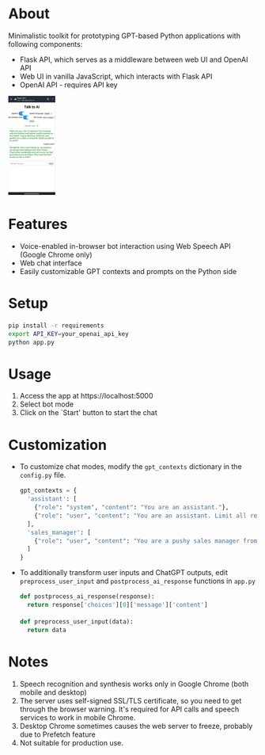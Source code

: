 # About  
Minimalistic toolkit for prototyping GPT-based Python applications with following components:
- Flask API, which serves as a middleware between web UI and OpenAI API
- Web UI in vanilla JavaScript, which interacts with Flask API
- OpenAI API - requires API key

<img src="docs/readme_img.jpg" height="200">

# Features
* Voice-enabled in-browser bot interaction using Web Speech API (Google Chrome only)
* Web chat interface
* Easily customizable GPT contexts and prompts on the Python side

# Setup
```bash
pip install -r requirements
export API_KEY=your_openai_api_key
python app.py
```

# Usage
1. Access the app at https://localhost:5000
2. Select bot mode   
3. Click on the `Start' button to start the chat

# Customization

* To customize chat modes, modify the `gpt_contexts` dictionary in the `config.py` file.
  ```python
  gpt_contexts = {
    'assistant': [
      {"role": "system", "content": "You are an assistant."},
      {"role": "user", "content": "You are an assistant. Limit all responses to 3 sentences max."},
    ],
    'sales_manager': [
      {"role": "user", "content": "You are a pushy sales manager from a company selling bananas. Try to sell me your product. Limit all responses to 3 sentences max."}
    ]
  }
  ```
* To additionally transform user inputs and ChatGPT outputs, edit `preprocess_user_input` and `postprocess_ai_response` functions in `app.py`
  ```python
  def postprocess_ai_response(response):
    return response['choices'][0]['message']['content']

  def preprocess_user_input(data):
    return data
  ```
# Notes
1. Speech recognition and synthesis works only in Google Chrome (both mobile and desktop)
2. The server uses self-signed SSL/TLS certificate, so you need to get through the browser warning. It's required for API calls and speech services to work in mobile Chrome.
3. Desktop Chrome sometimes causes the web server to freeze, probably due to Prefetch feature
4. Not suitable for production use.